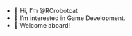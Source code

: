 - 👋 Hi, I’m @RCrobotcat
- 👀 I’m interested in Game Development.
- 🌱 Welcome aboard!

<!---
RCrobotcat/RCrobotcat is a ✨ special ✨ repository because its `README.md` (this file) appears on your GitHub profile.
You can click the Preview link to take a look at your changes.
--->
